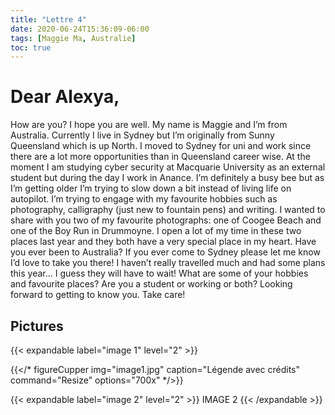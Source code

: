 ```yaml
---
title: "Lettre 4"
date: 2020-06-24T15:36:09-06:00
tags: [Maggie Ma, Australie]
toc: true
---
```

# Dear Alexya, 
How are you? I hope you are well. My name is Maggie and I’m from Australia. Currently I live in Sydney but I’m originally from Sunny Queensland which is up North. I moved to Sydney for uni and work since there are a lot more opportunities than in Queensland career wise. At the moment I am studying cyber security at Macquarie University as an external student but during the day I work in Anance. I’m definitely a busy bee but as I’m getting older I’m trying to slow down a bit instead of living life on autopilot. I’m trying to engage with my favourite hobbies such as photography, calligraphy (just new to fountain pens) and writing. I wanted to share with you two of my favourite photographs: one of Coogee Beach and one of the Boy Run in Drummoyne. I open a lot of my time in these two places last year and they both have a very special place in my heart. Have you ever been to Australia? If you ever come to Sydney please let me know I’d love to take you there! I haven’t really travelled much and had some plans this year… I guess they will have to wait! What are some of your hobbies and favourite places? Are you a student or working or both? Looking forward to getting to know you. Take care!

## Pictures
{{< expandable label="image 1" level="2" >}}

{{</* figureCupper
img="image1.jpg" 
caption="Légende avec crédits" 
command="Resize" 
options="700x" */>}}

{{< expandable label="image 2" level="2" >}}
IMAGE 2
{{< /expandable >}}
